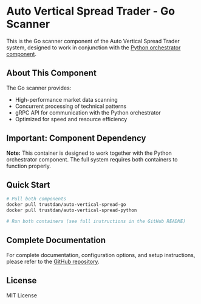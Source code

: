 # Auto Vertical Spread Trader - Go Scanner

This is the Go scanner component of the Auto Vertical Spread Trader system, designed to work in conjunction with the [Python orchestrator component](https://hub.docker.com/r/trustdan/auto-vertical-spread-python).

## About This Component

The Go scanner provides:
- High-performance market data scanning
- Concurrent processing of technical patterns
- gRPC API for communication with the Python orchestrator
- Optimized for speed and resource efficiency

## Important: Component Dependency

**Note:** This container is designed to work together with the Python orchestrator component. The full system requires both containers to function properly.

## Quick Start

```bash
# Pull both components
docker pull trustdan/auto-vertical-spread-go
docker pull trustdan/auto-vertical-spread-python

# Run both containers (see full instructions in the GitHub README)
```

## Complete Documentation

For complete documentation, configuration options, and setup instructions, please refer to the [GitHub repository](https://github.com/trustdan/ibkr-trader).

## License

MIT License

